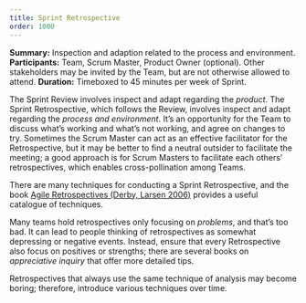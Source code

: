 ```yaml
---
title: Sprint Retrospective
order: 1000
---
```


**Summary:** Inspection and adaption related to the process and environment.
**Participants:** Team, Scrum Master, Product  Owner (optional). Other stakeholders may be invited by the Team, but are not otherwise allowed to attend.
**Duration:** Timeboxed to 45 minutes per week of Sprint.

The Sprint Review involves inspect and adapt regarding the *product*. The Sprint Retrospective, which follows the Review, involves inspect and adapt regarding the *process and environment*. It’s an opportunity for the Team to discuss what’s working and what’s not working, and agree on changes to try. Sometimes the Scrum Master can act as an effective facilitator for the Retrospective, but it may be better to find a neutral outsider to facilitate the meeting; a good approach is for Scrum Masters to facilitate each others’ retrospectives, which enables cross-pollination among Teams.

There are many techniques for conducting a Sprint Retrospective, and the book [Agile Retrospectives (Derby, Larsen 2006)](http://www.amazon.com/Agile-Retrospectives-Making-Teams-Great/dp/0977616649) provides a useful catalogue of techniques.

Many teams hold retrospectives only focusing on *problems*, and that’s too bad. It can lead to people thinking of retrospectives as somewhat depressing or negative events. Instead, ensure that every Retrospective also focus on positives or strengths; there are several books on *appreciative inquiry* that offer more detailed tips.

Retrospectives that always use the same technique of analysis may become boring; therefore, introduce various techniques over time.
